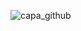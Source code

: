 ![capa_github](https://user-images.githubusercontent.com/42419543/89583909-8d024000-d811-11ea-844b-611dc5af53f1.png)


